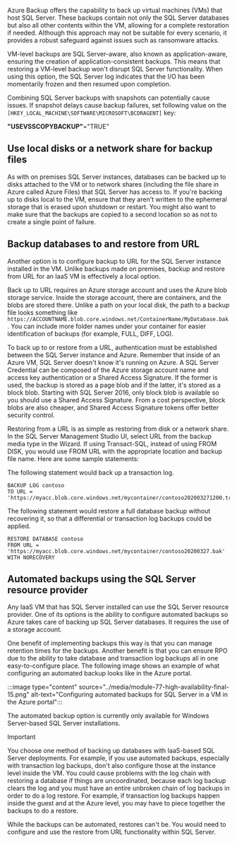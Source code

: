 Azure Backup offers the capability to back up virtual machines (VMs) that host SQL Server. These backups contain not only the SQL Server databases but also all other contents within the VM, allowing for a complete restoration if needed. Although this approach may not be suitable for every scenario, it provides a robust safeguard against issues such as ransomware attacks.

VM-level backups are SQL Server-aware, also known as application-aware, ensuring the creation of application-consistent backups. This means that restoring a VM-level backup won't disrupt SQL Server functionality. When using this option, the SQL Server log indicates that the I/O has been momentarily frozen and then resumed upon completion.

Combining SQL Server backups with snapshots can potentially cause issues. If snapshot delays cause backup failures, set following value on the `[HKEY_LOCAL_MACHINE\SOFTWARE\MICROSOFT\BCDRAGENT]` key:

**"USEVSSCOPYBACKUP"**="TRUE"

## Use local disks or a network share for backup files

As with on premises SQL Server instances, databases can be backed up to disks attached to the VM or to network shares (including the file share in Azure called Azure Files) that SQL Server has access to. If you're backing up to disks local to the VM, ensure that they aren't written to the ephemeral storage that is erased upon shutdown or restart. You might also want to make sure that the backups are copied to a second location so as not to create a single point of failure.

## Backup databases to and restore from URL

Another option is to configure backup to URL for the SQL Server instance installed in the VM. Unlike backups made on premises, backup and restore from URL for an IaaS VM is effectively a local option.

Back up to URL requires an Azure storage account and uses the Azure blob storage service. Inside the storage account, there are containers, and the blobs are stored there. Unlike a path on your local disk, the path to a backup file looks something like `https://ACCOUNTNAME.blob.core.windows.net/ContainerName/MyDatabase.bak`. You can include more folder names under your container for easier identification of backups (for example, FULL, DIFF, LOG).

To back up to or restore from a URL, authentication must be established between the SQL Server instance and Azure. Remember that inside of an Azure VM, SQL Server doesn't know it's running on Azure. A SQL Server Credential can be composed of the Azure storage account name and access key authentication or a Shared Access Signature. If the former is used, the backup is stored as a page blob and if the latter, it's stored as a block blob. Starting with SQL Server 2016, only block blob is available so you should use a Shared Access Signature. From a cost perspective, block blobs are also cheaper, and Shared Access Signature tokens offer better security control.

Restoring from a URL is as simple as restoring from disk or a network share. In the SQL Server Management Studio UI, select URL from the backup media type in the Wizard. If using Transact-SQL, instead of using FROM DISK, you would use FROM URL with the appropriate location and backup file name. Here are some sample statements:

The following statement would back up a transaction log.

```tsql
BACKUP LOG contoso 
TO URL = 'https://myacc.blob.core.windows.net/mycontainer/contoso202003271200.trn' 
```

The following statement would restore a full database backup without recovering it, so that a differential or transaction log backups could be applied.

```tsql
RESTORE DATABASE contoso 
FROM URL = 'https://myacc.blob.core.windows.net/mycontainer/contoso20200327.bak' 
WITH NORECOVERY
```

## Automated backups using the SQL Server resource provider

Any IaaS VM that has SQL Server installed can use the SQL Server resource provider. One of its options is the ability to configure automated backups so Azure takes care of backing up SQL Server databases. It requires the use of a storage account.

One benefit of implementing backups this way is that you can manage retention times for the backups. Another benefit is that you can ensure RPO due to the ability to take database and transaction log backups all in one easy-to-configure place. The following image shows an example of what configuring an automated backup looks like in the Azure portal.

:::image type="content" source="../media/module-77-high-availability-final-15.png" alt-text="Configuring automated backups for SQL Server in a VM in the Azure portal":::

The automated backup option is currently only available for Windows Server-based SQL Server installations.

> [!IMPORTANT]
> You choose one method of backing up databases with IaaS-based SQL Server deployments. For example, if you use automated backups, especially with transaction log backups, don't also configure those at the instance level inside the VM. You could cause problems with the log chain with restoring a database if things are uncoordinated, because each log backup clears the log and you must have an entire unbroken chain of log backups in order to do a log restore. For example, if transaction log backups happen inside the guest and at the Azure level, you may have to piece together the backups to do a restore.

While the backups can be automated, restores can't be. You would need to configure and use the restore from URL functionality within SQL Server.